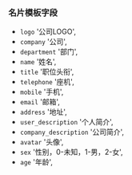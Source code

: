 ### 名片模板字段

- `logo` '公司LOGO',
- `company`  '公司',
- `department`  '部门',
- `name`  '姓名',
- `title`  '职位头衔',
- `telephone`  '座机',
- `mobile`  '手机',
- `email` '邮箱',
- `address` '地址',
- `user_description`  '个人简介',
- `company_description`  '公司简介',
- `avatar`  '头像',
- `sex` '性别，0-未知，1-男，2-女',
- `age` '年龄',